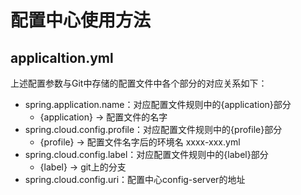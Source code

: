 # 配置中心使用方法
## applicaltion.yml
上述配置参数与Git中存储的配置文件中各个部分的对应关系如下：

+ spring.application.name：对应配置文件规则中的{application}部分
  + {application} -> 配置文件的名字
+ spring.cloud.config.profile：对应配置文件规则中的{profile}部分
  + {profile} -> 配置文件名字后的环境名  xxxx-xxx.yml
+ spring.cloud.config.label：对应配置文件规则中的{label}部分
  + {label} -> git上的分支
+ spring.cloud.config.uri：配置中心config-server的地址
